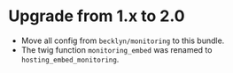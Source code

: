 Upgrade from 1.x to 2.0
=======================

*   Move all config from `becklyn/monitoring` to this bundle.
*   The twig function `monitoring_embed` was renamed to `hosting_embed_monitoring`.
